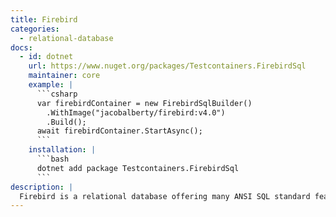 ```yaml
---
title: Firebird
categories:
  - relational-database
docs:
  - id: dotnet
    url: https://www.nuget.org/packages/Testcontainers.FirebirdSql
    maintainer: core
    example: |
      ```csharp
      var firebirdContainer = new FirebirdSqlBuilder()
        .WithImage("jacobalberty/firebird:v4.0")
        .Build();
      await firebirdContainer.StartAsync();
      ```
    installation: |
      ```bash
      dotnet add package Testcontainers.FirebirdSql
      ```
description: |
  Firebird is a relational database offering many ANSI SQL standard features that runs on Linux, Windows, and a variety of Unix platforms. Firebird offers excellent concurrency, high performance, and powerful language support for stored procedures and triggers. It has been used in production systems, under a variety of names, since 1981.
---
```

